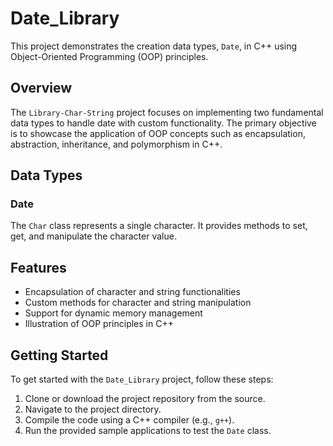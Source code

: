 # Date_Library

This project demonstrates the creation data types, `Date`, in C++ using Object-Oriented Programming (OOP) principles.

## Overview

The `Library-Char-String` project focuses on implementing two fundamental data types to handle date with custom functionality. The primary objective is to showcase the application of OOP concepts such as encapsulation, abstraction, inheritance, and polymorphism in C++.

## Data Types

### Date

The `Char` class represents a single character. It provides methods to set, get, and manipulate the character value.


## Features

- Encapsulation of character and string functionalities
- Custom methods for character and string manipulation
- Support for dynamic memory management
- Illustration of OOP principles in C++

## Getting Started

To get started with the `Date_Library` project, follow these steps:

1. Clone or download the project repository from the source.
2. Navigate to the project directory.
3. Compile the code using a C++ compiler (e.g., `g++`).
4. Run the provided sample applications to test the `Date` class.

